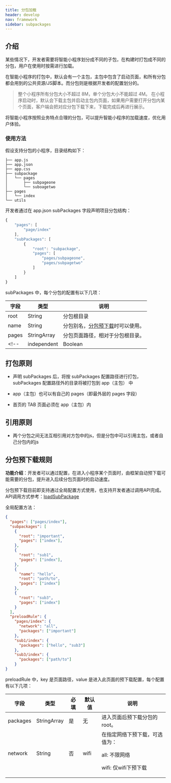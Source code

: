 ```yaml
---
title: 分包加载
header: develop
nav: framework
sidebar: subpackages
---
```


介绍
-----

某些情况下，开发者需要将智能小程序划分成不同的子包，在构建时打包成不同的分包，用户在使用时按需进行加载。

在智能小程序的打包中，默认会有一个主包，主包中包含了启动页面，和所有分包都会用到的公共资源/JS脚本。而分包则是根据开发者的配置划分的。
> 整个小程序所有分包大小不超过 8M，单个分包大小不能超过 4M。
在小程序启动时，默认会下载主包并启动主包内页面，如果用户需要打开分包内某个页面，客户端会把对应分包下载下来，下载完成后再进行展示。

将智能小程序按照业务特点合理的分包，可以提升智能小程序的加载速度，优化用户体验。

### 使用方法
假设支持分包的小程序，目录结构如下：
```
├── app.js
├── app.json
├── app.css
├── subpackage
│   └── pages
│       ├── subpageone
│       └── suboagetwo
├── pages
│   └── index
└── utils
```
开发者通过在 app.json subPackages 字段声明项目分包结构：

```js
{
    "pages": [
        "page/index"
    ],
    "subPackages": [
        {
            "root": "subpackage",
            "pages": [
                "pages/subpageone",
                "pages/subpagetwo"
            ]
        }
    ]
}
```

subPackages 中，每个分包的配置有以下几项：

|字段|	类型|	说明|
|---|---|---|
|root|	String|	分包根目录|
|name|	String|	分包别名，<a href="https://smartprogram.baidu.com/docs/develop/api/open_preloadsubpackage/#loadSubPackage/">分包预下载</a>时可以使用。|
|pages|	StringArray|	分包页面路径，相对于分包根目录。|
<!-- |independent|	Boolean|	分包是否是独立分包| -->

## 打包原则

- 声明 subPackages 后，将按 subPackages 配置路径进行打包，subPackages 配置路径外的目录将被打包到 app（主包） 中

- app（主包）也可以有自己的 pages（即最外层的 pages 字段）

- 首页的 TAB 页面必须在 app（主包）内

## 引用原则

- 两个分包之间无法互相引用对方包中的js，但是分包中可以引用主包，或者自己分包内的js

## 分包预下载规则 

**功能介绍**：开发者可以通过配置，在进入小程序某个页面时，由框架自动预下载可能需要的分包，提升进入后续分包页面时的启动速度。

分包预下载目前即支持通过全局配置方式使用，也支持开发者通过调用API完成。
API调用方式参考：<a href="https://smartprogram.baidu.com/docs/develop/api/open_preloadsubpackage/#loadSubPackage/">loadSubPackage</a>

全局配置方法：
```json
{
  "pages": ["pages/index"],
  "subpackages": [
    {
      "root": "important",
      "pages": ["index"],
    },
    {
      "root": "sub1",
      "pages": ["index"],
    },
    {
      "name": "hello",
      "root": "path/to",
      "pages": ["index"]
    },
    {
      "root": "sub3",
      "pages": ["index"]
    }
  ],
  "preloadRule": {
    "pages/index": {
      "network": "all",
      "packages": ["important"]
    },
    "sub1/index": {
      "packages": ["hello", "sub3"]
    },
    "sub3/index": {
      "packages": ["path/to"]
    }
}
```
preloadRule 中，key 是页面路径，value 是进入此页面的预下载配置，每个配置有以下几项：

|字段|    类型|    必填|    默认值|    说明|
|--|--|--|--|--|
|packages|    StringArray|    是 |   无  |  进入页面后预下载分包的 root。|
|network |   String|    否 |   wifi |   在指定网络下预下载，可选值为：<p>all: 不限网络 <p>wifi: 仅wifi下预下载|
